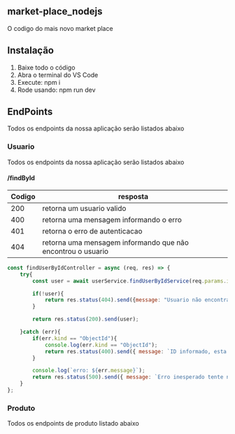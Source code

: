 ## market-place_nodejs

O codigo do mais novo market place

## Instalação

1. Baixe todo o código
2. Abra o terminal do VS Code
3. Execute: npm i
4. Rode usando: npm run dev

## EndPoints

Todos os endpoints da nossa aplicação serão listados abaixo

### Usuario

Todos os endpoints da nossa aplicação serão listados abaixo

#### /findById


| Codigo | resposta                                                     |
| -------- | -------------------------------------------------------------- |
| 200    | retorna um usuario valido                                    |
| 400    | retorna uma mensagem informando o erro                       |
| 401    | retorna o erro de autenticacao                               |
| 404    | retorna uma mensagem informando que não encontrou o usuario |


````javascript
const findUserByIdController = async (req, res) => {
    try{
        const user = await userService.findUserByIdService(req.params.id);

        if(!user){
            return res.status(404).send({message: "Usuario não encontrado, tente novamente"});
        }

        return res.status(200).send(user);

    }catch (err){
        if(err.kind == "ObjectId"){
            console.log(err.kind == "ObjectId");
            return res.status(400).send({ message: `ID informado, esta incorreto, tente novamente!`});  
        }

        console.log(`erro: ${err.message}`);
        return res.status(500).send({ message: `Erro inesperado tente novamente!`});  
    }
};
````

### Produto

Todos os endpoints de produto listado abaixo
